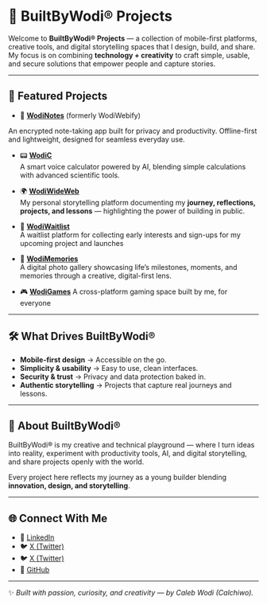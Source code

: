 # 🚀 BuiltByWodi® Projects

Welcome to **BuiltByWodi® Projects** — a collection of mobile-first platforms, creative tools, and digital storytelling spaces that I design, build, and share.  
My focus is on combining **technology + creativity** to craft simple, usable, and secure solutions that empower people and capture stories.

---

## 🌟 Featured Projects

- 🔐 [**WodiNotes**](https://github.com/Calchiwo/WodiWebify) (formerly WodiWebify) 
  
An encrypted note-taking app built for privacy and productivity. Offline-first and lightweight, designed for seamless everyday use.

- 📟 [**WodiC**](https://github.com/Calchiwo/WodiC)  
  A smart voice calculator powered by AI, blending simple calculations with advanced scientific tools.

- 🌍 [**WodiWideWeb**](https://wodiwideweb.netlify.app)  
  My personal storytelling platform documenting my **journey, reflections, projects, and lessons** — highlighting the power of building in public.

- 🧪 [**WodiWaitlist**](https://wodiwaitlist.netlify.app)  
  A waitlist platform for collecting early interests and sign-ups for my upcoming project and launches

- 📸 [**WodiMemories**](https://wodimemories.netlify.app)  
  A digital photo gallery showcasing life’s milestones, moments, and memories through a creative, digital-first lens.

- 🎮 [**WodiGames**](https://wodigames.netlify.app)
  A cross-platform gaming space built by me, for everyone
---

## 🛠️ What Drives BuiltByWodi®
- **Mobile-first design** → Accessible on the go.  
- **Simplicity & usability** → Easy to use, clean interfaces.  
- **Security & trust** → Privacy and data protection baked in.  
- **Authentic storytelling** → Projects that capture real journeys and lessons.

---

## 📌 About BuiltByWodi®
BuiltByWodi® is my creative and technical playground — where I turn ideas into reality, experiment with productivity tools, AI, and digital storytelling, and share projects openly with the world.  

Every project here reflects my journey as a young builder blending **innovation, design, and storytelling**.

---

## 🌐 Connect With Me
- 💼 [LinkedIn](https://linkedin.com/in/Calchiwo)
- 🐦 [X (Twitter)](https://x.com/BuiltByWodi)  
- 🐦 [X (Twitter)](https://x.com/calchiwo)  
- 📂 [GitHub](https://github.com/Calchiwo/BuiltByWodi)

---

✨ *Built with passion, curiosity, and creativity — by Caleb Wodi (Calchiwo).*